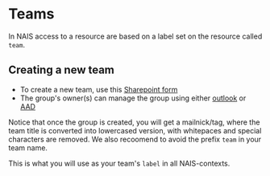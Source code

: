 Teams
=====

In NAIS access to a resource are based on a label set on the resource called `team`.

## Creating a new team
* To create a new team, use this [Sharepoint form](https://navno.sharepoint.com/sites/Bestillinger/)
* The group's owner(s) can manage the group using either [outlook](https://outlook.office365.com/owa) or [AAD](https://aad.portal.azure.com/#blade/Microsoft_AAD_IAM/GroupsManagementMenuBlade/AllGroups)

Notice that once the group is created, you will get a mailnick/tag, where the team title is converted into lowercased version, with whitepaces and special characters are removed. We also recoomend to avoid the prefix `team` in your team name.

This is what you will use as your team's `label` in all NAIS-contexts.

